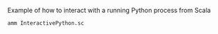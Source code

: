 Example of how to interact with a running Python process from Scala

```bash
amm InteractivePython.sc
```